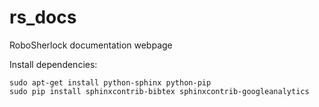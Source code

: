 # rs_docs
RoboSherlock documentation webpage

Install dependencies:
  
```
sudo apt-get install python-sphinx python-pip
sudo pip install sphinxcontrib-bibtex sphinxcontrib-googleanalytics
```
